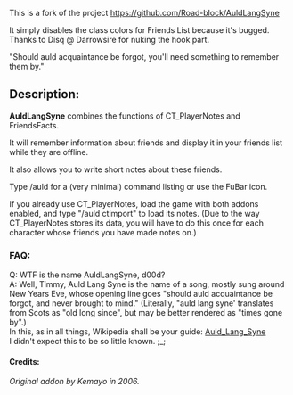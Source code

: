 This is a fork of the project https://github.com/Road-block/AuldLangSyne

It simply disables the class colors for Friends List because it's bugged. Thanks to Disq @ Darrowsire for nuking the hook part.


\"Should auld acquaintance be forgot, you'll need something to remember them by.\"

## Description:
**AuldLangSyne** combines the functions of CT_PlayerNotes and FriendsFacts.

It will remember information about friends and display it in your friends list while they are offline.

It also allows you to write short notes about these friends.

Type /auld for a (very minimal) command listing or use the FuBar icon.

If you already use CT_PlayerNotes, load the game with both addons enabled, and type "/auld ctimport" to load its notes.  (Due to the way CT_PlayerNotes stores its data, you will have to do this once for each character whose friends you have made notes on.)

### FAQ:
Q: WTF is the name AuldLangSyne, d00d?  
A: Well, Timmy, Auld Lang Syne is the name of a song, mostly sung around New Years Eve, whose opening line goes "should auld acquaintance be forgot, and never brought to mind."  (Literally, "auld lang syne' translates from Scots as "old long since", but may be better rendered as "times gone by".)  
In this, as in all things, Wikipedia shall be your guide: [Auld_Lang_Syne](http://en.wikipedia.org/wiki/Auld_Lang_Syne)  
I didn't expect this to be so little known.  ;_;

#### Credits:
*Original addon by Kemayo in 2006.* 
